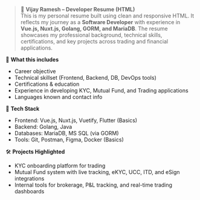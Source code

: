 > 💼 **Vijay Ramesh – Developer Resume (HTML)**  
This is my personal resume built using clean and responsive HTML. It reflects my journey as a **Software Developer** with experience in **Vue.js, Nuxt.js, Golang, GORM, and MariaDB**. The resume showcases my professional background, technical skills, certifications, and key projects across trading and financial applications.

📌 **What this includes**  
- Career objective  
- Technical skillset (Frontend, Backend, DB, DevOps tools)  
- Certifications & education  
- Experience in developing KYC, Mutual Fund, and Trading applications  
- Languages known and contact info  

🔧 **Tech Stack**  
- Frontend: Vue.js, Nuxt.js, Vuetify, Flutter (Basics)  
- Backend: Golang, Java  
- Databases: MariaDB, MS SQL (via GORM)  
- Tools: Git, Postman, Figma, Docker (Basics)

🛠 **Projects Highlighted**  
- KYC onboarding platform for trading  
- Mutual Fund system with live tracking, eKYC, UCC, ITD, and eSign integrations  
- Internal tools for brokerage, P&L tracking, and real-time trading dashboards  
